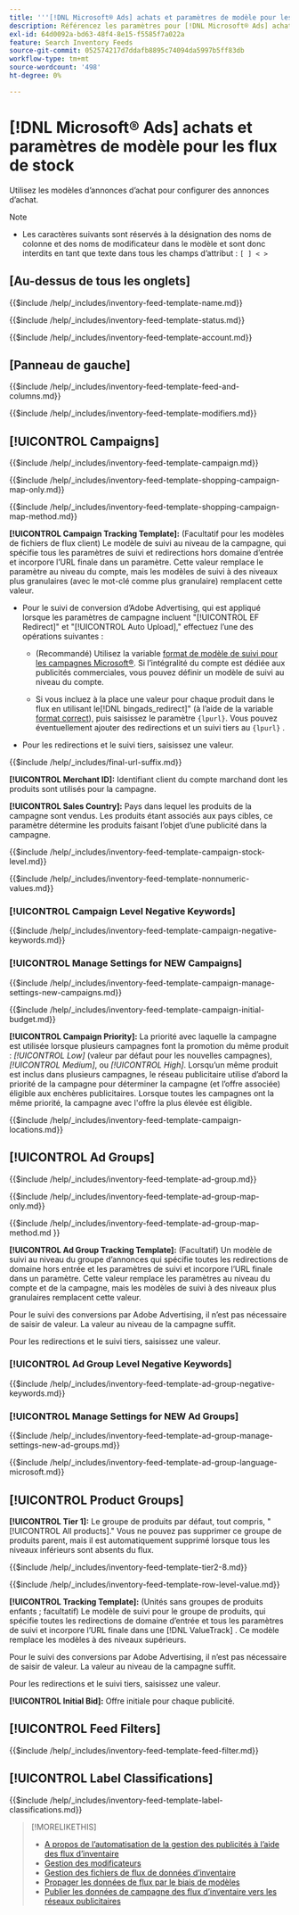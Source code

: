 ```yaml
---
title: '''[!DNL Microsoft® Ads] achats et paramètres de modèle pour les flux de stock'
description: Référencez les paramètres pour [!DNL Microsoft® Ads] achat de modèles d’annonces pour les flux d’inventaire.
exl-id: 64d0092a-bd63-48f4-8e15-f5585f7a022a
feature: Search Inventory Feeds
source-git-commit: 052574217d7ddafb8895c74094da5997b5ff83db
workflow-type: tm+mt
source-wordcount: '498'
ht-degree: 0%

---
```


# [!DNL Microsoft® Ads] achats et paramètres de modèle pour les flux de stock

Utilisez les modèles d’annonces d’achat pour configurer des annonces d’achat.

>[!NOTE]
>
>* Les caractères suivants sont réservés à la désignation des noms de colonne et des noms de modificateur dans le modèle et sont donc interdits en tant que texte dans tous les champs d’attribut :  `[ ] < > `


## \[Au-dessus de tous les onglets\]

<!-- **Template Name:** -->

{{$include /help/_includes/inventory-feed-template-name.md}}

<!-- **Status:** -->

{{$include /help/_includes/inventory-feed-template-status.md}}

<!-- **Account:** -->

{{$include /help/_includes/inventory-feed-template-account.md}}

## \[Panneau de gauche\]

<!-- **[!UICONTROL Feed &amp; Columns]:** -->

{{$include /help/_includes/inventory-feed-template-feed-and-columns.md}}

<!-- **[!UICONTROL Modifiers]:** -->

{{$include /help/_includes/inventory-feed-template-modifiers.md}}

## [!UICONTROL Campaigns]

<!-- **[!UICONTROL Campaign]:** -->

{{$include /help/_includes/inventory-feed-template-campaign.md}}

<!-- **[!UICONTROL Campaign Map Only]:** -->

{{$include /help/_includes/inventory-feed-template-shopping-campaign-map-only.md}}

<!-- **[!UICONTROL Campaign Map Method]:** -->

{{$include /help/_includes/inventory-feed-template-shopping-campaign-map-method.md}}

**[!UICONTROL Campaign Tracking Template]:** (Facultatif pour les modèles de fichiers de flux client) Le modèle de suivi au niveau de la campagne, qui spécifie tous les paramètres de suivi et redirections hors domaine d’entrée et incorpore l’URL finale dans un paramètre. Cette valeur remplace le paramètre au niveau du compte, mais les modèles de suivi à des niveaux plus granulaires (avec le mot-clé comme plus granulaire) remplacent cette valeur.

* Pour le suivi de conversion d’Adobe Advertising, qui est appliqué lorsque les paramètres de campagne incluent &quot;[!UICONTROL EF Redirect]&quot; et &quot;[!UICONTROL Auto Upload],&quot; effectuez l’une des opérations suivantes :

   * (Recommandé) Utilisez la variable [format de modèle de suivi pour les campagnes Microsoft®](/help/search-social-commerce/tracking/formats-click-tracking-microsoft.md). Si l’intégralité du compte est dédiée aux publicités commerciales, vous pouvez définir un modèle de suivi au niveau du compte.

   * Si vous incluez à la place une valeur pour chaque produit dans le flux en utilisant le[!DNL bingads_redirect]&quot; (à l’aide de la variable [format correct](/help/search-social-commerce/tracking/formats-click-tracking-microsoft.md)), puis saisissez le paramètre `{lpurl}`. Vous pouvez éventuellement ajouter des redirections et un suivi tiers au `{lpurl}` .

* Pour les redirections et le suivi tiers, saisissez une valeur.

<!-- **[!UICONTROL Campaign Final URL Suffix]:** -->

{{$include /help/_includes/final-url-suffix.md}}

**[!UICONTROL Merchant ID]:** Identifiant client du compte marchand dont les produits sont utilisés pour la campagne.

**[!UICONTROL Sales Country]:** Pays dans lequel les produits de la campagne sont vendus. Les produits étant associés aux pays cibles, ce paramètre détermine les produits faisant l’objet d’une publicité dans la campagne.

<!-- **[!UICONTROL Stock Level]:** -->

{{$include /help/_includes/inventory-feed-template-campaign-stock-level.md}}

<!-- **[!UICONTROL This column has non-numeric values]:** -->

{{$include /help/_includes/inventory-feed-template-nonnumeric-values.md}}

### [!UICONTROL Campaign Level Negative Keywords]

{{$include /help/_includes/inventory-feed-template-campaign-negative-keywords.md}}

### [!UICONTROL Manage Settings for NEW Campaigns]

<!-- Flag/check box **[!UICONTROL Manage Settings for NEW Campaigns]:** -->

{{$include /help/_includes/inventory-feed-template-campaign-manage-settings-new-campaigns.md}}

<!-- **[!UICONTROL Initial Budget]:** -->

{{$include /help/_includes/inventory-feed-template-campaign-initial-budget.md}}

**[!UICONTROL Campaign Priority]:** La priorité avec laquelle la campagne est utilisée lorsque plusieurs campagnes font la promotion du même produit : *[!UICONTROL Low]* (valeur par défaut pour les nouvelles campagnes), *[!UICONTROL Medium]*, ou *[!UICONTROL High]*. Lorsqu’un même produit est inclus dans plusieurs campagnes, le réseau publicitaire utilise d’abord la priorité de la campagne pour déterminer la campagne (et l’offre associée) éligible aux enchères publicitaires. Lorsque toutes les campagnes ont la même priorité, la campagne avec l&#39;offre la plus élevée est éligible.

<!-- **[!UICONTROL Locations]:** -->

{{$include /help/_includes/inventory-feed-template-campaign-locations.md}}

## [!UICONTROL Ad Groups]

<!-- **[!UICONTROL Ad Group]:** -->

{{$include /help/_includes/inventory-feed-template-ad-group.md}}

<!-- **[!UICONTROL Map Only]:** -->

{{$include /help/_includes/inventory-feed-template-ad-group-map-only.md}}

<!-- **[!UICONTROL Map Method]:** -->

{{$include /help/_includes/inventory-feed-template-ad-group-map-method.md }}

**[!UICONTROL Ad Group Tracking Template]:** (Facultatif) Un modèle de suivi au niveau du groupe d’annonces qui spécifie toutes les redirections de domaine hors entrée et les paramètres de suivi et incorpore l’URL finale dans un paramètre. Cette valeur remplace les paramètres au niveau du compte et de la campagne, mais les modèles de suivi à des niveaux plus granulaires remplacent cette valeur.

Pour le suivi des conversions par Adobe Advertising, il n’est pas nécessaire de saisir de valeur. La valeur au niveau de la campagne suffit.

Pour les redirections et le suivi tiers, saisissez une valeur.

### [!UICONTROL Ad Group Level Negative Keywords]

{{$include /help/_includes/inventory-feed-template-ad-group-negative-keywords.md}}

### [!UICONTROL Manage Settings for NEW Ad Groups]

<!-- Flag/check box **[!UICONTROL Manage Settings for NEW Ad Groups]:** -->

{{$include /help/_includes/inventory-feed-template-ad-group-manage-settings-new-ad-groups.md}}

<!-- **[!UICONTROL Languages]:** -->

{{$include /help/_includes/inventory-feed-template-ad-group-language-microsoft.md}}

## [!UICONTROL Product Groups]

**[!UICONTROL Tier 1]:** Le groupe de produits par défaut, tout compris, &quot;[!UICONTROL All products].&quot; Vous ne pouvez pas supprimer ce groupe de produits parent, mais il est automatiquement supprimé lorsque tous les niveaux inférieurs sont absents du flux.

<!-- **[!UICONTROL Tier 2 - Tier 8]:** -->

{{$include /help/_includes/inventory-feed-template-tier2-8.md}}

<!-- **[!UICONTROL Row Level Value]:** -->

{{$include /help/_includes/inventory-feed-template-row-level-value.md}}

**[!UICONTROL Tracking Template]:** (Unités sans groupes de produits enfants ; facultatif) Le modèle de suivi pour le groupe de produits, qui spécifie toutes les redirections de domaine d’entrée et tous les paramètres de suivi et incorpore l’URL finale dans une [!DNL ValueTrack] . Ce modèle remplace les modèles à des niveaux supérieurs.

Pour le suivi des conversions par Adobe Advertising, il n’est pas nécessaire de saisir de valeur. La valeur au niveau de la campagne suffit.

Pour les redirections et le suivi tiers, saisissez une valeur.

**[!UICONTROL Initial Bid]:** Offre initiale pour chaque publicité.

## [!UICONTROL Feed Filters]

<!-- **\[Feed Filter\]:** -->

{{$include /help/_includes/inventory-feed-template-feed-filter.md}}

## [!UICONTROL Label Classifications]

<!-- **\[Component\] [!UICONTROL Label Classifications] &gt; `[Label Classification and Value`]:** -->

{{$include /help/_includes/inventory-feed-template-label-classifications.md}}

>[!MORELIKETHIS]
>
>* [A propos de l’automatisation de la gestion des publicités à l’aide des flux d’inventaire](../inventory-feeds-about.md)
>* [Gestion des modificateurs](../modifiers-manage.md)
>* [Gestion des fichiers de flux de données d’inventaire](/help/search-social-commerce/campaign-management/inventory-feeds/feed-files-manage.md)
>* [Propager les données de flux par le biais de modèles](../feed-data-propagate.md)
>* [Publier les données de campagne des flux d’inventaire vers les réseaux publicitaires](../propagated-data-post.md)
